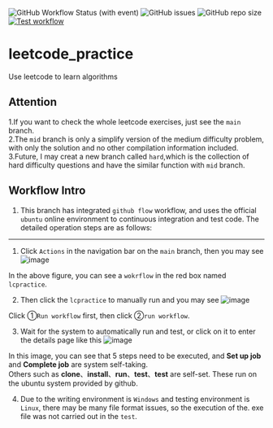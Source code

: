 
![GitHub Workflow Status (with event)](https://img.shields.io/github/actions/workflow/status/SCULX/leetcode_practice/lcpractice.yml?logo=buddy&link=https%3A%2F%2Fgithub.com%2FSCULX%2Fleetcode_practice%2Factions%2Fworkflows%2Flcpractice.yml)     ![GitHub issues](https://img.shields.io/github/issues/SCULX/leetcode_practice?logo=chatbot)      ![GitHub repo size](https://img.shields.io/github/repo-size/SCULX/leetcode_practice)     [![Test workflow](https://github.com/SCULX/leetcode_practice/actions/workflows/lcpractice.yml/badge.svg)](https://github.com/SCULX/leetcode_practice/actions/workflows/lcpractice.yml)





# leetcode_practice
Use leetcode to learn algorithms

## Attention
1.If you want to check the whole leetcode exercises, just see the `main` branch.<br>
2.The `mid` branch is only a simplify version of the medium difficulty problem, with only the solution and no other compilation information included.<br>
3.Future, I may creat a new branch called `hard`,which is the collection of hard difficulty questions and have the similar function with `mid` branch.<br>

## Workflow Intro
1. This branch has integrated `github flow` workflow, and uses the official `ubuntu` online environment to continuous integration and test code. The detailed operation steps are as follows:

***
1. Click `Actions` in the navigation bar on the `main` branch, then you may see
![image](https://github.com/SCULX/leetcode_practice/assets/75171632/14facf15-112f-448a-8ef8-6325f36650c6)
 
 In the above figure, you can see a `wokrflow` in the red box named `lcpractice`.
 
 2. Then click the `lcpractice` to manually run and you may see
![image](https://github.com/SCULX/leetcode_practice/assets/75171632/454b1a27-e6c0-4713-b5b9-b69f558c5280)
 
 Click ①`Run workflow` first, then click ②`run workflow`.
 
 3. Wait for the system to automatically run and test, or click on it to enter the details page like this
 ![image](https://github.com/SCULX/leetcode_practice/assets/75171632/9068d5e8-9ca6-4822-a217-bd5718da447b)

In this image, you can see that 5 steps need to be executed, and **Set up job** and **Complete job** are system self-taking.<br>
Others such as **clone**、**install**、**run**、**test**、**test** are self-set. These run on the ubuntu system provided by github.

4. Due to the writing environment is `Windows` and testing environment is `Linux`, there may be many file format issues, so the execution of the. exe file was not carried out in the `test`.
